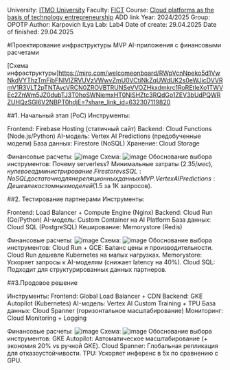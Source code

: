 University: [ITMO University](https://itmo.ru/ru/)
Faculty: [FICT](https://fict.itmo.ru)
Course: [Cloud platforms as the basis of technology entrepreneurship](https://) ADD link
Year: 2024/2025
Group: OPOTP
Author: Karpovich ILya
Lab: Lab4
Date of create: 29.04.2025
Date of finished: 29.04.2025

#Проектирование инфраструктуры MVP AI-приложения с финансовыми расчетами

[Схема инфраструктуры]https://miro.com/welcomeonboard/RWpVcnNpeko5d1VwNkdVYThzTmFibFNIVlZRVUVzVWwvZmU0VCtiNkZqUWdUK2s0eWJicDVVRmV1R3VLT2pTNTAycVRCN0ZROVBTRUNSeVVOZHkxdmkrc1RoREtleXo1TWVEc2ZnWm5JZ0dubTJ3T0hoSWNiemxHT0NiSHZtc3RQdGo1ZEV3bUdPQWRZUHQzSGl6V2NBPT0hdjE=?share_link_id=632307119820

##1. Начальный этап (PoC)
Инструменты:

Frontend: Firebase Hosting (статичный сайт)
Backend: Cloud Functions (Node.js/Python)
AI-модель: Vertex AI Predictions (предобученные модели)
База данных: Firestore (NoSQL)
Хранение: Cloud Storage

Финансовые расчеты:
![image](https://github.com/user-attachments/assets/d68ee9f0-c41a-44fc-8916-7688df647af2)
Схема:
![image](https://github.com/user-attachments/assets/a431332a-fc0f-40f1-9f0c-1b8abdefed7f)
Обоснование выбора инструментов:
Почему serverless? Минимальные затраты ($2.35/мес), нулевое администрирование.
Firestore vs SQL: NoSQL достаточно для нереляционных данных MVP.
Vertex AI Predictions: Дешевле кастомных моделей ($1.5 за 1K запросов).

##2. Тестирование партнерами
Инструменты:

Frontend: Load Balancer + Compute Engine (Nginx)
Backend: Cloud Run (Go/Python)
AI-модель: Custom Container на AI Platform
База данных: Cloud SQL (PostgreSQL)
Кеширование: Memorystore (Redis)

Финансовые расчеты:
![image](https://github.com/user-attachments/assets/8b8d27f6-44bb-4073-a3fa-71e61dca1808)
Схема:
![image](https://github.com/user-attachments/assets/1620dca5-4824-4369-92fa-e3af3c6e1400)
Обоснование выбора инструментов:
Cloud Run + GCE: Баланс цены и производительности. Cloud Run дешевле Kubernetes на малых нагрузках.
Memorystore: Ускоряет запросы к AI-моделям (снижает latency на 40%).
Cloud SQL: Подходит для структурированных данных партнеров.

##3.Продовое решение

Инструменты:
Frontend: Global Load Balancer + CDN
Backend: GKE Autopilot (Kubernetes)
AI-модель: Vertex AI Custom Training + TPU
База данных: Cloud Spanner (горизонтальное масштабирование)
Мониторинг: Cloud Monitoring + Logging

Финансовые расчеты:
![image](https://github.com/user-attachments/assets/a4582c4d-1355-42fb-a371-735f01b72abc)
Схема:
![image](https://github.com/user-attachments/assets/62e46830-b360-478e-9786-f2ffcdfeb496)
Обоснование выбора инструментов:
GKE Autopilot: Автоматическое масштабирование (+ экономия 20% vs ручной GKE).
Cloud Spanner: Глобальная репликация для отказоустойчивости.
TPU: Ускоряет инференс в 5x по сравнению с GPU.
